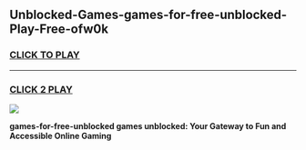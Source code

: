 
## Unblocked-Games-games-for-free-unblocked-Play-Free-ofw0k
<h3>
<a href="https://premium76.site?title=games-for-free-unblocked&ref=23A">CLICK TO PLAY</a></h3>
<hr>

<h3>
<a href="https://premium76.site?title=games-for-free-unblocked&ref=23A">CLICK 2 PLAY</a>
  
</h3>

<a href="https://premium76.site?title=games-for-free-unblocked&ref=23A"><img src="https://clearcache.store/games.png"></a>


**games-for-free-unblocked games unblocked: Your Gateway to Fun and Accessible Online Gaming**
